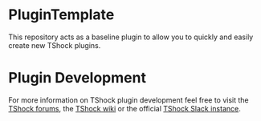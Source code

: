 # PluginTemplate

This repository acts as a baseline plugin to allow you to quickly and easily create new TShock plugins.

# Plugin Development

For more information on TShock plugin development feel free to visit the [TShock forums](https://tshock.co/xf/index.php), the [TShock wiki](https://tshock.atlassian.net/wiki/display/TSHOCKPLUGINS/Plugin+Development) or the official [TShock Slack instance](https://tshock.slack.com/messages/tshock/).
